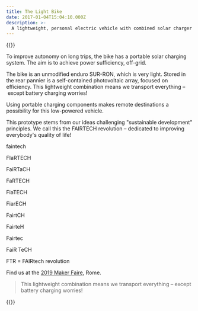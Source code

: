 ```yaml
---
title: The Light Bike
date: 2017-01-04T15:04:10.000Z
description: >-
  A lightweight, personal electric vehicle with combined solar charger
---
```


{{<flickity src="img/maker-faire-2019-image-author-894.jpg" title="An unmodified enduro SUR-RON, which is very light." color="blue" selectCell="flkty.selectCell( value, isWrapped, isInstant )" >}}

To improve autonomy on long trips, the bike has a portable solar charging system. The aim is to achieve power sufficiency, off-grid.

The bike is an unmodified enduro SUR-RON, which is very light. Stored in the rear pannier is a self-contained photovoltaic array, focused on efficiency. This lightweight combination means we transport everything – except battery charging worries!

Using portable charging components makes remote destinations a possibility for this low-powered vehicle.

This prototype stems from our ideas challenging "sustainable development" principles. We call this the FAIRTECH revolution –  dedicated to improving everybody's quality of life!

faintech

FIaRTECH

FaiRTaCH

FaRTECH

FiaTECH

FiarECH

FairtCH

FairteH

Fairtec

FaiR TeCH

FTR = FAIRtech revolution

Find us at the [2019 Maker Faire](https://2019.makerfairerome.eu/en/exhibitors/?ids=894), Rome.

> This lightweight combination means we transport everything – except battery charging worries!

<!--
>{{% class measure-narrow %}}This lightweight combination means we transport everything – except battery charging worries!{{% /class %}}
-->

{{<flickity src="img/maker-faire-2019-image-exhibit-894.jpg" title="The portable charging components on a development rig" color="blue" selectCell="flkty.selectCell( value, isWrapped, isInstant )" >}}